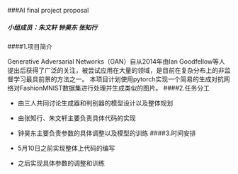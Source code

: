###AI final project proposal
##### 小组成员：朱文轩 钟昊东 张知行
####1.项目简介

Generative Adversarial Networks（GAN）自从2014年由Ian Goodfellow等人提出后获得了广泛的关注，被尝试应用在大量的领域，是目前在复杂分布上的非监督学习最具前景的方法之一。
本项目计划使用pytorch实现一个简易的生成对抗网络对FashionMNIST数据集进行处理并生成类似的图片。
####2.任务分工

- 由三人共同讨论生成器和判别器的模型设计以及整体规划
- 由张知行、朱文轩主要负责具体代码的实现
- 钟昊东主要负责参数的具体调整以及模型的训练
####3.时间安排

- 5月10日之前实现整体上代码的编写
- 之后实现具体参数的调整和训练


